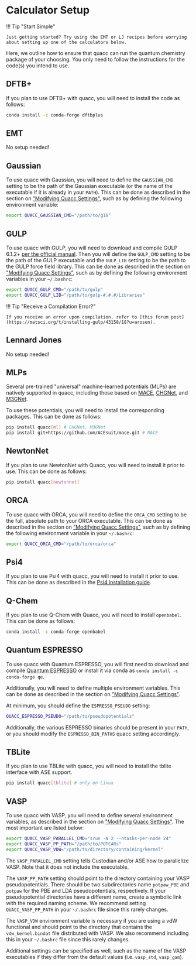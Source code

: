 # Calculator Setup

!!! Tip "Start Simple"

    Just getting started? Try using the EMT or LJ recipes before worrying about setting up one of the calculators below.

Here, we outline how to ensure that quacc can run the quantum chemistry package of your choosing. You only need to follow the instructions for the code(s) you intend to use.

## DFTB+

If you plan to use DFTB+ with quacc, you will need to install the code as follows:

```bash
conda install -c conda-forge dftbplus
```

## EMT

No setup needed!

## Gaussian

To use quacc with Gaussian, you will need to define the `GAUSSIAN_CMD` setting to be the path of the Gaussian executable (or the name of the executable if it is already in your `PATH`). This can be done as described in the section on ["Modifying Quacc Settings"](../user/settings/settings.md), such as by defining the following environment variable:

```bash
export QUACC_GAUSSIAN_CMD="/path/to/g16"
```

## GULP

To use quacc with GULP, you will need to download and compile GULP 6.1.2+ [per the official manual](https://gulp.curtin.edu.au/download.html). Then you will define the `GULP_CMD` setting to be the path of the GULP executable and the `GULP_LIB` setting to be the path to the GULP force field library. This can be done as described in the section on ["Modifying Quacc Settings"](../user/settings/settings.md), such as by defining the following environment variables in your `~/.bashrc`:

```bash
export QUACC_GULP_CMD="/path/to/gulp"
export QUACC_GULP_LIB="/path/to/gulp-#.#.#/Libraries"
```

!!! Tip "Receive a Compilation Error?"

    If you receive an error upon compilation, refer to [this forum post](https://matsci.org/t/installing-gulp/43158/18?u=arosen).

## Lennard Jones

No setup needed!

## MLPs

Several pre-trained "universal" machine-learned potentials (MLPs) are natively supported in quacc, including those based on [MACE](https://github.com/ACEsuit/mace), [CHGNet](https://github.com/CederGroupHub/chgnet), and [M3GNet](https://github.com/materialsvirtuallab/matgl).

To use these potentials, you will need to install the corresponding packages. This can be done as follows:

```bash
pip install quacc[ml] # CHGNet, M3GNet
pip install git+https://github.com/ACEsuit/mace.git # MACE
```

## NewtonNet

If you plan to use NewtonNet with Quacc, you will need to install it prior to use. This can be done as follows:

```bash
pip install quacc[newtonnet]
```

## ORCA

To use quacc with ORCA, you will need to define the `ORCA_CMD` setting to be the full, absolute path to your ORCA executable. This can be done as described in the section on ["Modifying Quacc Settings"](../user/settings/settings.md), such as by defining the following environment variable in your `~/.bashrc`:

```bash
export QUACC_ORCA_CMD="/path/to/orca/orca"
```

## Psi4

If you plan to use Psi4 with quacc, you will need to install it prior to use. This can be done as described in the [Psi4 installation guide](https://psicode.org/installs/latest/).

## Q-Chem

If you plan to use Q-Chem with Quacc, you will need to install `openbabel`. This can be done as follows:

```bash
conda install -c conda-forge openbabel
```

## Quantum ESPRESSO

To use quacc with Quantum ESPRESSO, you will first need to download and compile [Quantum ESPRESSO](https://www.quantum-espresso.org/) or install it via conda as `conda install -c conda-forge qe`.

Additionally, you will need to define multiple environment variables. This can be done as described in the section on ["Modifying Quacc Settings"](../user/settings/settings.md).

At minimum, you should define the `ESPRESSO_PSEUDO` setting:

```bash
QUACC_ESPRESSO_PSEUDO="/path/to/pseudopotentials"
```

Additionally, the various ESPRESSO binaries should be present in your `PATH`, or you should modify the `ESPRESSO_BIN_PATHS` quacc setting accordingly.

## TBLite

If you plan to use TBLite with quacc, you will need to install the tblite interface with ASE support.

```bash
pip install quacc[tblite] # only on Linux
```

## VASP

To use quacc with VASP, you will need to define several environment variables, as described in the section on ["Modifying Quacc Settings"](../user/settings/settings.md). The most important are listed below:

```bash
export QUACC_VASP_PARALLEL_CMD="srun -N 2 --ntasks-per-node 24"
export QUACC_VASP_PP_PATH="/path/to/POTCARs"
export QUACC_VASP_VDW="/path/to/directory/containing/kernel"
```

The `VASP_PARALLEL_CMD` setting tells Custodian and/or ASE how to parallelize VASP. Note that it does not include the executable.

The `VASP_PP_PATH` setting should point to the directory containing your VASP pseudopotentials. There should be two subdirectories name `potpaw_PBE` and `potpaw` for the PBE and LDA pseudopotentials, respectively. If your pseudopotential directories have a different name, create a symbolic link with the required naming scheme. We recommend setting `QUACC_VASP_PP_PATH` in your `~/.bashrc` file since this rarely changes.

The `VASP_VDW` environment variable is necessary if you are using a vdW functional and should point to the directory that contains the `vdw_kernel.bindat` file distributed with VASP. We also recommend including this in your `~/.bashrc` file since this rarely changes.

Additional settings can be specified as well, such as the name of the VASP executables if they differ from the default values (i.e. `vasp_std`, `vasp_gam`).
